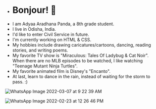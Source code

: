 - # Bonjour! 👋
- I am Adyaa Aradhana Panda, a 8th grade student.
- I live in Odisha, India.
- I'd like to enter Civil Service in future.
- I'm currently working on HTML & CSS.
- My hobbies include drawing caricatures/cartoons, dancing, reading stories, and writing poems.
- My favorite TV show is "Miraculous: Tales Of Ladybug & Cat Noir". When there are no MLB episodes to be watched, I like watching "Teenage Mutant Ninja Turtles".
- My favorite animated film is Disney's "Encanto".
- At last, learn to dance in the rain, instead of waiting for the storm to pass. :)

![WhatsApp Image 2022-03-07 at 9 22 39 AM](https://user-images.githubusercontent.com/100189513/156965015-1673d7f3-9da1-4eea-9d42-ce19954a906e.jpeg)

![WhatsApp Image 2022-02-23 at 12 26 46 PM](https://user-images.githubusercontent.com/100189513/155276501-773aef03-dd86-4588-8bac-8dd8a426330d.jpeg)
